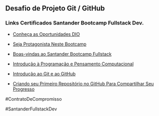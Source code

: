 ## Desafio de Projeto Git / GitHub

### Links Certificados Santander Bootcamp Fullstack Dev.

- [Conheça as Oportunidades DIO](https://drive.google.com/file/d/1v1JhKBWNMtkKDz_FALlXCghse-EWK-Ql/view?usp=sharing)

- [Seja Protagonista Neste Bootcamp](https://drive.google.com/file/d/1Xk_YSWNgD7pO4KF8qidtQVCLNOv7Spyp/view?usp=sharing)

- [Boas-vindas ao Santander Bootcamp Fullstack](https://drive.google.com/file/d/1ANfzQsQNOlYqDycxI44ftv51ShtaiB4W/view?usp=sharing)

- [Introdução à Programação e Pensamento Computacional](https://drive.google.com/file/d/12BM-KdTYXsQMUnJwudKtzgN6C5ameJlS/view?usp=sharing)

- [Introdução ao Git e ao GitHub](https://drive.google.com/file/d/1ME9X1J2lhp7pqId1LIpt7dIAybGxZJV6/view?usp=sharing)

- [Criando seu Primeiro Repositório no GitHub Para Compartilhar Seu Progresso](https://drive.google.com/file/d/1PZ9KSY02SdXo_4ximaaASVHbV_5RdIMb/view?usp=sharing)

  

#ContratoDeCompromisso

#SantanderFullstackDev

